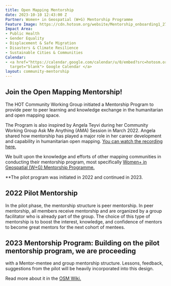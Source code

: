 ```yaml
---
title: Open Mapping Mentorship
date: 2023-10-10 12:43:00 Z
Partner: Women+ in Geospatial (W+G) Mentorship Programme
Feature Image: https://cdn.hotosm.org/website/Mentorship_onboarding1_27May2023+(1).png
Impact Area:
- Public Health
- Gender Equality
- Displacement & Safe Migration
- Disasters & Climate Resilience
- Sustainable Cities & Communities
Calendar:
- <a href="https://calendar.google.com/calendar/u/0/embed?src=hotosm.org_848e89aaiab04ag94d23rqn558@group.calendar.google.com"
  target="blank"> Google Calendar </a>
layout: community-mentorship
---
```


## Join the Open Mapping Mentorship!

<!-- ![Mentorship_onboarding1_27May2023 (1).png](https://cdn.hotosm.org/website/Mentorship_onboarding1_27May2023+(1).png) -->
The HOT Community Working Group initiated a Mentorship Program to provide peer to peer learning and knowledge exchange in the humanitarian and open mapping space. 


The Program is also inspired by Angela Teyvi during her Community Working Group Ask Me Anything (AMA) Session in March 2022. Angela shared how mentorship has played a major role in her career development and capability in humanitarian open mapping. [You can watch the recording here.](https://www.youtube.com/watch?v=x4EckEvVA0I)

We built upon the knowledge and efforts of other mapping communities in conducting their mentorship program, most specifically [Women+ in Geospatial (W+G) Mentorship Programme.](https://womeningeospatial.org/mentorship-programme/)

**The pilot program was initiated in 2022 and continued in 2023.

## 2022 Pilot Mentorship

In the pilot phase, the mentorship structure is peer mentorship. In peer mentorship, all members receive mentorship and are organized by a group facilitator who is already part of the group. The choice of this type of mentorship is to boost the interest, knowledge, and confidence of mentors to become great mentors for the next cohort of mentees.

## 2023 Mentorship Program: Building on the pilot mentorship program, we are proceeding

with a Mentor-mentee and group mentorship structure. Lessons, feedback, suggestions from the pilot will be heavily incorporated into this design.


Read more about it in the [OSM Wiki.](https://wiki.openstreetmap.org/wiki/Humanitarian_OSM_Team/Working_groups/Community/Mentorship)

